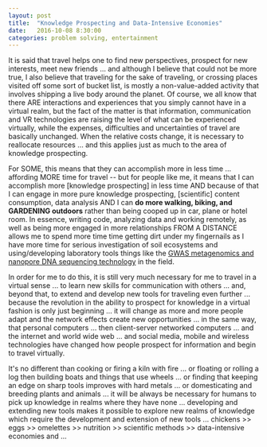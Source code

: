 ```yaml
---
layout: post
title:  "Knowledge Prospecting and Data-Intensive Economies"
date:   2016-10-08 8:30:00
categories: problem solving, entertainment
---
```

It is said that travel helps one to find new perspectives, prospect for new interests, meet new friends ... and although I believe that could not be more true, I also believe that traveling for the sake of traveling, or crossing places visited off some sort of bucket list, is mostly a non-value-added activity that involves shipping a live body around the planet. Of course, we all know that there ARE interactions and experiences that you simply cannot have in a virtual realm, but the fact of the matter is that information, communication and VR technologies are raising the level of what can be experienced virtually, while the expenses, difficulties and uncertainties of travel are basically unchanged. When the relative costs change, it is necessary to reallocate resources ... and this applies just as much to the area of knowledge prospecting.  

For SOME, this means that they can accomplish more in less time ... affording MORE time for travel -- but for people like me, it means that I can accomplish more [knowledge prospecting] in less time AND because of that I can engage in more pure knowledge prospecting, [scientific] content consumption, data analysis AND I can **do more walking, biking, and GARDENING outdoors** rather than being cooped up in car, plane or hotel room. In essence, writing code, analyzing data and working remotely, as well as being more engaged in more relationships FROM A DISTANCE allows me to spend more time time getting dirt under my fingernails as I have more time for serious investigation of soil ecosystems and using/developing laboratory tools things like the [GWAS metagenomics and nanopore DNA sequencing technology](https://nanoporetech.com/applications/metagenomics) in the field.

In order for me to do this, it is still very much necessary for me to travel in a virtual sense ... to learn new skills for communication with others ... and, beyond that, to extend and develop new tools for traveling even further ... because the revolution in the ability to prospect for knowledge in a virtual fashion is only just beginning ... it will change as more and more people adapt and the network effects create new opportunities ... in the same way, that personal computers ... then client-server networked computers ... and the internet and world wide web ... and social media, mobile and wireless technologies have changed how people prospect for information and begin to travel virtually.  

It's no different than cooking or firing a kiln with fire ... or floating or rolling a log then building boats and things that use wheels ... or finding that keeping an edge on sharp tools improves with hard metals ... or domesticating and breeding plants and animals ...  it will be always be necessary for humans to pick up knowledge in realms where they have none ... developing and extending new tools makes it possible to explore new realms of knowledge which require the development and extension of new tools ... chickens >> eggs  >>  omelettes  >>  nutrition  >>  scientific methods  >> data-intensive economies and ...
